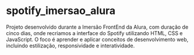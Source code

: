 # spotify_imersao_alura
Projeto desenvolvido durante a Imersão FrontEnd da Alura, com duração de cinco dias, onde recriamos a interface do Spotify utilizando HTML, CSS e JavaScript. O foco é aprender e aplicar conceitos de desenvolvimento web, incluindo estilização, responsividade e interatividade.
